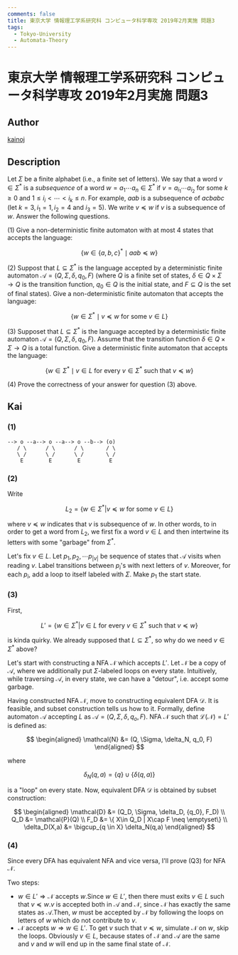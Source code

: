 ```yaml
---
comments: false
title: 東京大学 情報理工学系研究科 コンピュータ科学専攻 2019年2月実施 問題3
tags:
  - Tokyo-University
  - Automata-Theory
---
```

# 東京大学 情報理工学系研究科 コンピュータ科学専攻 2019年2月実施 問題3

## **Author**
[kainoj](https://github.com/kainoj/utokyo-cs)

## **Description**
Let $\Sigma$ be a finite alphabet (i.e., a finite set of letters).
We say that a word $v \in \Sigma^*$ is a *subsequence* of a word $w = a_1 \cdots a_n \in \Sigma^*$ if $v = a_{i_1} \cdots a_{i_2}$ for some $k \geq 0$ and $1 \leq i_i < \cdots < i_k \leq n$.
For example, $aab$ is a subsequence of $acbabc$ (let $k=3, i_1=1, i_2=4$ and $i_3=5$).
We write $v \preceq w$ if $v$ is a subsequence of $w$.
Answer the following questions.

(1) Give a non-deterministic finite automaton with at most $4$ states that accepts the language:

$$
\{w \in \{a,b,c\}^* \mid aab \preceq w\}
$$

(2) Suppost that $L \subseteq \Sigma^*$ is the language accepted by a deterministic finite automaton $\mathcal{A} = (Q, \Sigma, \delta, q_0, F)$ (where $Q$ is a finite set of states, $\delta \in Q \times \Sigma \rightarrow Q$ is the transition function, $q_0 \in Q$ is the initial state, and $F \subseteq Q$ is the set of final states).
Give a non-deterministic finite automaton that accepts the language:

$$
\{w \in \Sigma^* \mid v \preceq w \text{ for some } v \in L\}
$$

(3) Supposet that $L \subseteq \Sigma^*$ is the language accepted by a deterministic finite automaton $\mathcal{A} = (Q, \Sigma, \delta, q_0, F)$.
Assume that the transition function $\delta \in Q \times \Sigma \rightarrow Q$ is a total function.
Give a deterministic finite automaton that accepts the language:

$$
\{w \in \Sigma^* \mid v \in L \text{ for every } v \in \Sigma^* \text{ such that } v \preceq w\}
$$

(4) Prove the correctness of your answer for question (3) above.

## **Kai**
### (1)

```
--> o --a--> o --a--> o --b--> (o)
   / \      / \      / \       / \
   \ /      \ /      \ /       \ /
    E        E        E         E
```

### (2)
Write

$$
    L_2 = \{w \in \Sigma^* | v \preceq w \text{ for some } v \in L \}
$$

where $v \preceq w$ indicates that $v$ is subsequence of $w$.
In other words, to in order to get a word from $L_2$, we first fix a word $v \in L$ and then intertwine its letters with some "garbage" from $\Sigma^*$.

<!-- % The first idea is to reuse Q1: for each $v \in L$, $v = v_1 v_2\cdots v_{|v|}$ we will create a "small" automaton with $v_{|v|}$ states.
% We will label transitions between next states with $v_1, v_2, \cdots, v_{|n|}$.
% Additionally, each state has a loop to itself labeled with $\Sigma^*$. 
% The last state (with incoming edge $v_{|v|}$) is an accepting state.
% The "big" automaton $A_2$ which accepts $L_2$ consists of $|L|$ "small" automatons.
% First states in every "small" automaton (i.e with edge $v_1$) make set of starting state of $A_2$. -->

Let's fix $v\in L$.
Let $p_1, p_2, \cdots p_{|v|}$ be sequence of states that $\mathcal{A}$ visits when reading $v$.
Label transitions between $p_i$'s with next letters of $v$.
Moreover, for each $p_i$, add a loop to itself labeled with $\Sigma$.
Make $p_1$ the start state.

### (3)
First,

$$
    L' = \{ w \in \Sigma^* | v\in L \text{ for every } v\in \Sigma^* \text{ such that  } v\preceq w\}
$$

is kinda quirky. 
We already supposed that $L \subseteq \Sigma^*$, so why do we need $v\in \Sigma^*$ above?

Let's start with constructing a NFA $\mathcal{N}$ which accepts $L'$.
Let $\mathcal{N}$ be a copy of $\mathcal{A}$, where we additionally put $\Sigma$-labeled loops on every state.
Intuitively, while traversing $\mathcal{A}$, in every state, we can have a "detour", i.e. accept some garbage.

Having constructed NFA $\mathcal{N}$, move to constructing equivalent DFA $\mathcal{D}$.
It is feasible, and subset construction tells us how to it.
Formally, define automaton $\mathcal{A}$ accepting $L$ as $\mathcal{A} = (Q, \Sigma, \delta, q_o, F)$.
NFA $\mathcal{N}$ such that $\mathcal{L}(\mathcal{N}) = L'$ is defined as:

$$
\begin{aligned}
    \mathcal{N} &= (Q, \Sigma, \delta_N, q_0, F)
\end{aligned}
$$

where

$$
    \delta_N(q, a) = \{q\} \cup \{\delta(q,a)\}
$$

is a "loop" on every state.
Now, equivalent DFA $\mathcal{D}$ is obtained by subset construction:

$$
\begin{aligned}
    \mathcal{D} &= (Q_D, \Sigma, \delta_D, {q_0}, F_D) \\
    Q_D &= \mathcal{P}(Q) \\
    F_D &= \{ X\in Q_D | X\cap F \neq \emptyset\} \\
    \delta_D(X,a) &= \bigcup_{q \in X} \delta_N(q,a)
\end{aligned}
$$

### (4)
Since every DFA has equivalent NFA and vice versa, I'll prove (Q3) for NFA $\mathcal{N}$.

Two steps:


-  $w \in L' \Rightarrow \mathcal{N} \text{ accepts } w$.Since $w\in L'$, then there must exits $v\in L$ such that $v\preceq w$.$v$ is accepted both in $\mathcal{A}$ and $\mathcal{N}$, since $\mathcal{N}$ has exactly the same states as $\mathcal{A}$.Then, $w$ must be accepted by $\mathcal{N}$ by following the loops on letters of $w$ which do not contribute to $v$.
-  $\mathcal{N} \text{ accepts } w \Rightarrow w \in L'$. To get $v$ such that $v\preceq w$, simulate $\mathcal{N}$ on $w$, skip the loops. Obviously $v\in L$, because states of $\mathcal{N}$ and $\mathcal{A}$ are the same and $v$ and $w$ will end up in the same final state of $\mathcal{N}$.
